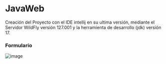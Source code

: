 # JavaWeb
Creación del Proyecto con el IDE intellij en su ultima versión, mediante el Servidor WildFly versión 127.001 y la herramienta de desarrollo (jdk) versión 17.


<h3>Formulario</h3> 



![image](https://user-images.githubusercontent.com/128232148/233503876-7976201b-3394-4e68-a320-31bf70293839.png)
